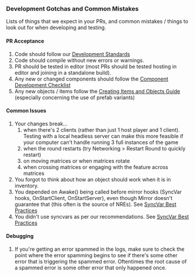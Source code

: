 ### Development Gotchas and Common Mistakes

Lists of things that we expect in your PRs, and common mistakes / things to look out for when developing and testing.

#### PR Acceptance
1. Code should follow our [Development Standards](../contribution-guides/Development-Standards-Guide.md)
3. Code should compile without new errors or warnings.
4. PR should be tested in editor (most PRs should be tested hosting in editor and joining in a standalone build).
6. Any new or changed components should follow the [Component Development Checklist](Component-Development-Checklist.md)
7. Any new objects / items follow the [Creating Items and Objects Guide](Creating-Items-and-Objects.md) (especially concerning the use of prefab variants)

#### Common Issues
1. Your changes break... 
    1. when there's 2 clients (rather than just 1 host player and 1 client). Testing with a local headless server can make this more feasible if your computer can't handle running 3 full instances of the game
    2. when the round restarts (try Networking > Restart Round to quickly restart)
    2. on moving matrices or when matrices rotate
    2. when crossing matrices or engaging with the feature across matrices
2. You forgot to think about how an object should work when it is in inventory.
2. You depended on Awake() being called before mirror hooks (SyncVar hooks, OnStartClient, OnStartServer), even though Mirror doesn't guarantee that (this often is the source of NREs). See [SyncVar Best Practices](SyncVar-Best-Practices-for-Easy-Networking.md)
4. You didn't use syncvars as per our recommendations. See [SyncVar Best Practices](SyncVar-Best-Practices-for-Easy-Networking.md)

#### Debugging
1. If you're getting an error spammed in the logs, make sure to check the point where the error spamming begins to see if there's some other error that is triggering the spammed error. Oftentimes the root cause of a spammed error is some other error that only happened once. 
